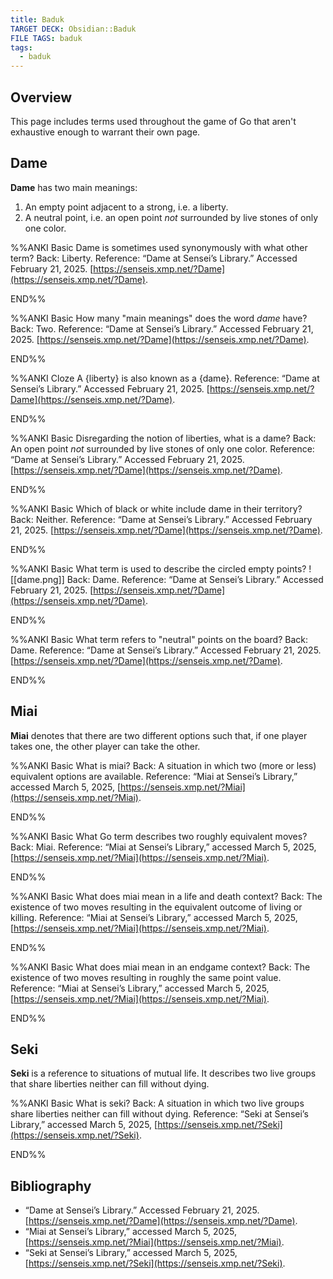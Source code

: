 ```yaml
---
title: Baduk
TARGET DECK: Obsidian::Baduk
FILE TAGS: baduk
tags:
  - baduk
---
```


## Overview

This page includes terms used throughout the game of Go that aren't exhaustive enough to warrant their own page.

## Dame

**Dame** has two main meanings:

1. An empty point adjacent to a strong, i.e. a liberty.
2. A neutral point, i.e. an open point *not* surrounded by live stones of only one color.

%%ANKI
Basic
Dame is sometimes used synonymously with what other term?
Back: Liberty.
Reference: “Dame at Sensei’s Library.” Accessed February 21, 2025. [https://senseis.xmp.net/?Dame](https://senseis.xmp.net/?Dame).
<!--ID: 1740194030838-->
END%%

%%ANKI
Basic
How many "main meanings" does the word *dame* have?
Back: Two.
Reference: “Dame at Sensei’s Library.” Accessed February 21, 2025. [https://senseis.xmp.net/?Dame](https://senseis.xmp.net/?Dame).
<!--ID: 1740194030839-->
END%%

%%ANKI
Cloze
A {liberty} is also known as a {dame}.
Reference: “Dame at Sensei’s Library.” Accessed February 21, 2025. [https://senseis.xmp.net/?Dame](https://senseis.xmp.net/?Dame).
<!--ID: 1740194030840-->
END%%

%%ANKI
Basic
Disregarding the notion of liberties, what is a dame?
Back: An open point *not* surrounded by live stones of only one color.
Reference: “Dame at Sensei’s Library.” Accessed February 21, 2025. [https://senseis.xmp.net/?Dame](https://senseis.xmp.net/?Dame).
<!--ID: 1740194030841-->
END%%

%%ANKI
Basic
Which of black or white include dame in their territory?
Back: Neither.
Reference: “Dame at Sensei’s Library.” Accessed February 21, 2025. [https://senseis.xmp.net/?Dame](https://senseis.xmp.net/?Dame).
<!--ID: 1740194030842-->
END%%

%%ANKI
Basic
What term is used to describe the circled empty points?
![[dame.png]]
Back: Dame.
Reference: “Dame at Sensei’s Library.” Accessed February 21, 2025. [https://senseis.xmp.net/?Dame](https://senseis.xmp.net/?Dame).
<!--ID: 1740194030843-->
END%%

%%ANKI
Basic
What term refers to "neutral" points on the board?
Back: Dame.
Reference: “Dame at Sensei’s Library.” Accessed February 21, 2025. [https://senseis.xmp.net/?Dame](https://senseis.xmp.net/?Dame).
<!--ID: 1740194030844-->
END%%

## Miai

**Miai** denotes that there are two different options such that, if one player takes one, the other player can take the other.

%%ANKI
Basic
What is miai?
Back: A situation in which two (more or less) equivalent options are available.
Reference: “Miai at Sensei’s Library,” accessed March 5, 2025, [https://senseis.xmp.net/?Miai](https://senseis.xmp.net/?Miai).
<!--ID: 1741181135998-->
END%%

%%ANKI
Basic
What Go term describes two roughly equivalent moves?
Back: Miai.
Reference: “Miai at Sensei’s Library,” accessed March 5, 2025, [https://senseis.xmp.net/?Miai](https://senseis.xmp.net/?Miai).
<!--ID: 1741181136040-->
END%%

%%ANKI
Basic
What does miai mean in a life and death context?
Back: The existence of two moves resulting in the equivalent outcome of living or killing.
Reference: “Miai at Sensei’s Library,” accessed March 5, 2025, [https://senseis.xmp.net/?Miai](https://senseis.xmp.net/?Miai).
<!--ID: 1741181136047-->
END%%

%%ANKI
Basic
What does miai mean in an endgame context?
Back: The existence of two moves resulting in roughly the same point value.
Reference: “Miai at Sensei’s Library,” accessed March 5, 2025, [https://senseis.xmp.net/?Miai](https://senseis.xmp.net/?Miai).
<!--ID: 1741181136054-->
END%%

## Seki

**Seki** is a reference to situations of mutual life. It describes two live groups that share liberties neither can fill without dying.

%%ANKI
Basic
What is seki?
Back: A situation in which two live groups share liberties neither can fill without dying.
Reference: “Seki at Sensei’s Library,” accessed March 5, 2025, [https://senseis.xmp.net/?Seki](https://senseis.xmp.net/?Seki).
<!--ID: 1741181136059-->
END%%

## Bibliography

* “Dame at Sensei’s Library.” Accessed February 21, 2025. [https://senseis.xmp.net/?Dame](https://senseis.xmp.net/?Dame).
* “Miai at Sensei’s Library,” accessed March 5, 2025, [https://senseis.xmp.net/?Miai](https://senseis.xmp.net/?Miai).
* “Seki at Sensei’s Library,” accessed March 5, 2025, [https://senseis.xmp.net/?Seki](https://senseis.xmp.net/?Seki).